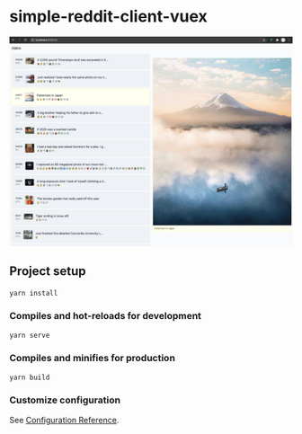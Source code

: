 # simple-reddit-client-vuex

![Screenshot](https://github.com/alectrocute/simple-reddit-client-vuex/blob/master/screenshot.png)

## Project setup
```
yarn install
```

### Compiles and hot-reloads for development
```
yarn serve
```

### Compiles and minifies for production
```
yarn build
```

### Customize configuration
See [Configuration Reference](https://cli.vuejs.org/config/).

